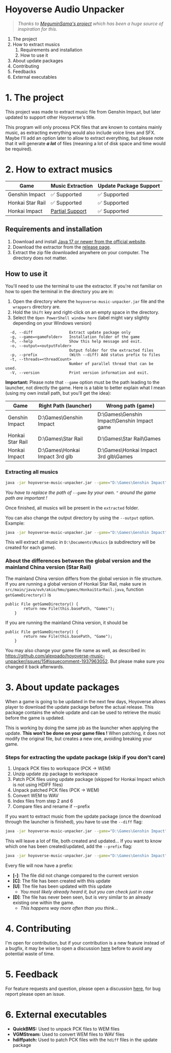 # Hoyoverse Audio Unpacker

> *Thanks to [MeguminSama's project](https://github.com/MeguminSama/genshin-audio-extractor) which has been a huge
source of
inspiration for this.*

1. The project
2. How to extract musics
    1. Requirements and installation
    2. How to use it
3. About update packages
4. Contributing
5. Feedbacks
6. External executables

# 1. The project

This project was made to extract music file from Genshin Impact, but later updated to support other Hoyoverse's title.

This program will only process PCK files that are known to contains mainly music, as extracting everything would also
include voice lines and SFX. Maybe I'll add an option later to allow to extract everything, but please note that it will
generate ***a lot*** of files (meaning a lot of disk space and time would be required).

# 2. How to extract musics

| Game             | Music Extraction                                                                 | Update Package Support |
|------------------|----------------------------------------------------------------------------------|------------------------|
| Genshin Impact   | ✅ Supported                                                                      | ✅ Supported            |
| Honkai Star Rail | ✅ Supported                                                                      | ✅ Supported          |
| Honkai Impact    | [Partial Support](https://github.com/alexpado/hoyoverse-music-unpacker/issues/2) | ✅ Supported            |

## Requirements and installation

1. Download and
   install [Java 17 or newer from the official website](https://www.oracle.com/java/technologies/downloads/).
2. Download the extractor from the [release page](https://github.com/alexpado/hoyoverse-music-unpacker/releases).
3. Extract the zip file downloaded anywhere on your computer. The directory does not matter.

## How to use it

You'll need to use the terminal to use the extractor. If you're not familiar on how to open the terminal in the
directory you are in:

1. Open the directory where the `hoyoverse-music-unpacker.jar` file and the `wrappers` directory are.
2. Hold the `Shift` key and right-click on an empty space in the directory.
3. Select the `Open PowerShell window here` (label might vary slightly depending on your Windows version)

```
  -d, --diff                Extract update package only
  -g, --game=<gameFolder>   Installation folder of the game
  -h, --help                Show this help message and exit.
  -o, --output=<outputFolder>
                            Output folder for the extracted files
  -p, --prefix              (With --diff) Add status prefix to files
  -t, --threads=<threadCount>
                            Number of parallel thread that can be used.
  -V, --version             Print version information and exit.
```

**Important:** Please note that `--game` option must be the path leading to the launcher, not directly the game. Here is
a table to better explain what I mean (using my own install path, but you'll get the idea):

| Game             | Right Path (launcher)          | Wrong path (game)                           |
|------------------|--------------------------------|---------------------------------------------|
| Genshin Impact   | D:\Games\Genshin Impact        | D:\Games\Genshin Impact\Genshin Impact game |
| Honkai Star Rail | D:\Games\Star Rail             | D:\Games\Star Rail\Games                    |
| Honkai Impact    | D:\Games\Honkai Impact 3rd glb | D:\Games\Honkai Impact 3rd glb\Games        |

### Extracting all musics

```bash
java -jar hoyoverse-music-unpacker.jar --game="D:\Games\Genshin Impact"
```

*You have to replace the path of `--game` by your own. `"` around the game path are important !*

Once finished, all musics will be present in the `extracted` folder.

You can also change the output directory by using the `--output` option. Example:

```bash
java -jar hoyoverse-music-unpacker.jar --game="D:\Games\Genshin Impact" --output="D:\Documents\Musics"
```

This will extract all music in `D:\Documents\Musics` (a subdirectory will be created for each game).

### About the differences between the global version and the mainland China version (Star Rail)

The mainland China version differs from the global version in file structure. 
If you are running a global version of Honkai Star Rail, make sure in `src/main/java/ovh/akio/hmu/games/HonkaiStarRail.java`,
function `getGameDirectory()` is

```
public File getGameDirectory() {
        return new File(this.basePath, "Games");
    }
```

If you are running the mainland China version, it should be

```
public File getGameDirectory() {
        return new File(this.basePath, "Game");
    }
```

You may also change your game file name as well, as described in: https://github.com/alexpado/hoyoverse-music-unpacker/issues/15#issuecomment-1937963052. 
But please make sure you changed it back afterwards.

# 3. About update packages

When a game is going to be updated in the next few days, Hoyoverse allows player to download the update package before
the actual release. This package contains the whole update and can be used to retrieve the music before the game is
updated.

This is working by doing the same job as the launcher when applying the update. **This won't be done on your game
files !** When patching, it does not modify the original file, but creates a new one, avoiding breaking your game.

### Steps for extracting the update package (skip if you don't care)

1. Unpack PCK files to workspace (PCK -> WEM)
2. Unzip update zip package to workspace
3. Patch PCK files using update package (skipped for Honkai Impact which is not using HDIFF files)
4. Unpack patched PCK files (PCK -> WEM)
5. Convert WEM to WAV
6. Index files from step 2 and 6
7. Compare files and rename if --prefix

If you want to extract music from the update package (once the download through the launcher is finished), you have to
use the `--diff` flag:

```bash
java -jar hoyoverse-music-unpacker.jar --game="D:\Games\Genshin Impact" --diff
```

This will leave a lot of file, both created and updated... If you want to know which one has been
created/updated, add the `--prefix` flag:

```bash
java -jar hoyoverse-music-unpacker.jar --game="D:\Games\Genshin Impact" --diff --prefix
```

Every file will now have a prefix:

- **[-]**: The file did not change compared to the current version
- **[C]**: The file has been created with this update
- **[U]**: The file has been updated with this update
    - *You most likely already heard it, but you can check just in case*
- **[D]**: The file has never been seen, but is very similar to an already existing one within the game.
    - *This happens way more often than you think...*

# 4. Contributing

I'm open for contribution, but if your contribution is a new feature instead of a
bugfix, it may be wise to open a discussion [here](https://github.com/alexpado/hoyoverse-music-unpacker/discussions)
before to avoid any potential waste of time.

# 5. Feedback

For feature requests and question, please open a
discussion [here](https://github.com/alexpado/hoyoverse-music-unpacker/discussions), for bug report please open an
issue.

# 6. External executables

- **QuickBMS:** Used to unpack PCK files to WEM files
- **VGMStream:** Used to convert WEM files to WAV files
- **hdiffpatch:** Used to patch PCK files with the `hdiff` files in the update package

